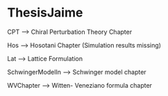 # ThesisJaime


CPT --> Chiral Perturbation Theory Chapter 

Hos --> Hosotani Chapter (Simulation results missing)

Lat --> Lattice Formulation 

SchwingerModelIn --> Schwinger model chapter

WVChapter --> Witten- Veneziano formula chapter
